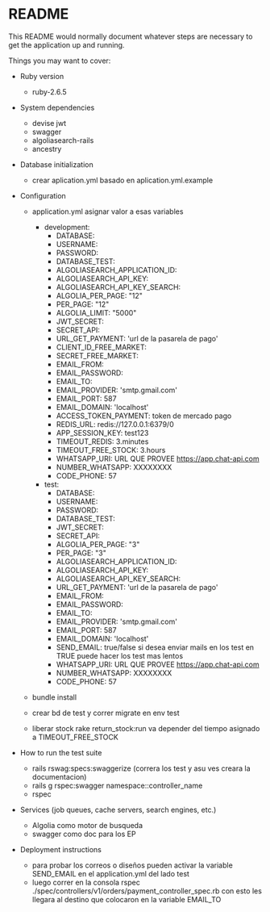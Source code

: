 # README

This README would normally document whatever steps are necessary to get the
application up and running.

Things you may want to cover:

* Ruby version
  - ruby-2.6.5

* System dependencies
  - devise jwt
  - swagger
  - algoliasearch-rails
  - ancestry
 
* Database initialization
  - crear aplication.yml basado en aplication.yml.example

* Configuration
  - application.yml asignar valor a esas variables
    * development:
        * DATABASE:
        * USERNAME:
        * PASSWORD:
        * DATABASE_TEST:
        * ALGOLIASEARCH_APPLICATION_ID:
        * ALGOLIASEARCH_API_KEY:
        * ALGOLIASEARCH_API_KEY_SEARCH:
        * ALGOLIA_PER_PAGE: "12"
        * PER_PAGE: "12"
        * ALGOLIA_LIMIT: "5000"
        * JWT_SECRET:
        * SECRET_API:
        * URL_GET_PAYMENT: 'url de la pasarela de pago'
        * CLIENT_ID_FREE_MARKET:
        * SECRET_FREE_MARKET:
        * EMAIL_FROM:
        * EMAIL_PASSWORD:
        * EMAIL_TO:
        * EMAIL_PROVIDER: 'smtp.gmail.com'
        * EMAIL_PORT: 587
        * EMAIL_DOMAIN: 'localhost'
        * ACCESS_TOKEN_PAYMENT: token de mercado pago
        * REDIS_URL: redis://127.0.0.1:6379/0
        * APP_SESSION_KEY: test123
        * TIMEOUT_REDIS: 3.minutes
        * TIMEOUT_FREE_STOCK: 3.hours
        * WHATSAPP_URI: URL QUE PROVEE https://app.chat-api.com
        * NUMBER_WHATSAPP: XXXXXXXX
        * CODE_PHONE: 57
     * test:
        * DATABASE:
        * USERNAME:
        * PASSWORD:
        * DATABASE_TEST:
        * JWT_SECRET:
        * SECRET_API:
        * ALGOLIA_PER_PAGE: "3"
        * PER_PAGE: "3"
        * ALGOLIASEARCH_APPLICATION_ID:
        * ALGOLIASEARCH_API_KEY:
        * ALGOLIASEARCH_API_KEY_SEARCH:
        * URL_GET_PAYMENT: 'url de la pasarela de pago'
        * EMAIL_FROM:
        * EMAIL_PASSWORD:
        * EMAIL_TO:
        * EMAIL_PROVIDER: 'smtp.gmail.com'
        * EMAIL_PORT: 587
        * EMAIL_DOMAIN: 'localhost'
        * SEND_EMAIL: true/false si desea enviar mails en los test en TRUE puede hacer los test mas lentos
        * WHATSAPP_URI: URL QUE PROVEE https://app.chat-api.com
        * NUMBER_WHATSAPP: XXXXXXXX
        * CODE_PHONE: 57
      
  - bundle install
  
  - crear bd de test y correr migrate en env test 
    
  - liberar stock rake return_stock:run va depender del tiempo asignado a TIMEOUT_FREE_STOCK
    
* How to run the test suite
  - rails rswag:specs:swaggerize (correra los test y asu ves creara la documentacion)
  - rails g rspec:swagger namespace::controller_name
  - rspec
  
* Services (job queues, cache servers, search engines, etc.)
  - Algolia como motor de busqueda
  - swagger como doc para los EP
  
* Deployment instructions
  - para probar los correos o diseños pueden activar la variable SEND_EMAIL
  en el application.yml del lado test
  - luego correr en la consola rspec ./spec/controllers/v1/orders/payment_controller_spec.rb
  con esto les llegara al destino que colocaron en la variable EMAIL_TO
   
 